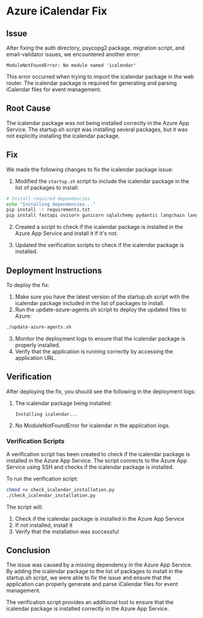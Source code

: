 # Azure iCalendar Fix

## Issue

After fixing the auth directory, psycopg2 package, migration script, and email-validator issues, we encountered another error:

```
ModuleNotFoundError: No module named 'icalendar'
```

This error occurred when trying to import the icalendar package in the web router. The icalendar package is required for generating and parsing iCalendar files for event management.

## Root Cause

The icalendar package was not being installed correctly in the Azure App Service. The startup.sh script was installing several packages, but it was not explicitly installing the icalendar package.

## Fix

We made the following changes to fix the icalendar package issue:

1. Modified the `startup.sh` script to include the icalendar package in the list of packages to install:

```bash
# Install required dependencies
echo "Installing dependencies..."
pip install -r requirements.txt
pip install fastapi uvicorn gunicorn sqlalchemy pydantic langchain langgraph google-generativeai openai passlib python-jose python-multipart bcrypt python-dotenv psycopg2-binary email-validator icalendar
```

2. Created a script to check if the icalendar package is installed in the Azure App Service and install it if it's not.

3. Updated the verification scripts to check if the icalendar package is installed.

## Deployment Instructions

To deploy the fix:

1. Make sure you have the latest version of the startup.sh script with the icalendar package included in the list of packages to install.
2. Run the update-azure-agents.sh script to deploy the updated files to Azure:

```bash
./update-azure-agents.sh
```

3. Monitor the deployment logs to ensure that the icalendar package is properly installed.
4. Verify that the application is running correctly by accessing the application URL.

## Verification

After deploying the fix, you should see the following in the deployment logs:

1. The icalendar package being installed:
   ```
   Installing icalendar...
   ```

2. No ModuleNotFoundError for icalendar in the application logs.

### Verification Scripts

A verification script has been created to check if the icalendar package is installed in the Azure App Service. The script connects to the Azure App Service using SSH and checks if the icalendar package is installed.

To run the verification script:

```bash
chmod +x check_icalendar_installation.py
./check_icalendar_installation.py
```

The script will:
1. Check if the icalendar package is installed in the Azure App Service
2. If not installed, install it
3. Verify that the installation was successful

## Conclusion

The issue was caused by a missing dependency in the Azure App Service. By adding the icalendar package to the list of packages to install in the startup.sh script, we were able to fix the issue and ensure that the application can properly generate and parse iCalendar files for event management.

The verification script provides an additional tool to ensure that the icalendar package is installed correctly in the Azure App Service.
